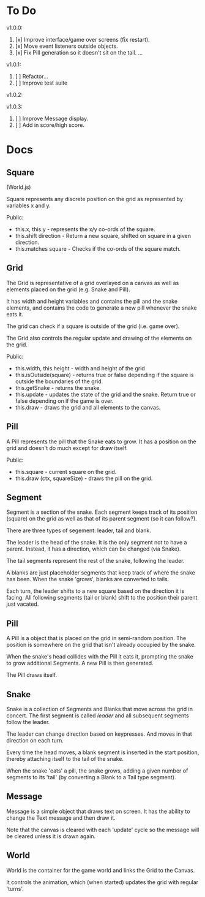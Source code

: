 To Do
=====

v1.0.0:

1. [x] Improve interface/game over screens (fix restart).
1. [x] Move event listeners outside objects.
1. [x] Fix Pill generation so it doesn't sit on the tail.
...

v1.0.1:

1. [ ] Refactor...
1. [ ] Improve test suite

v1.0.2:


v1.0.3:

1. [ ] Improve Message display.
1. [ ] Add in score/high score.

Docs
====

Square
------

(World.js)

Square represents any discrete position on the grid as represented by variables x and y.

Public:

* this.x, this.y - represents the x/y co-ords of the square.
* this.shift direction - Return a new square, shifted on square in a given direction.
* this.matches square - Checks if the co-ords of the square match.

Grid
----

The Grid is representative of a grid overlayed on a canvas as well as elements placed on the grid (e.g. Snake and Pill).

It has width and height variables and contains the pill and the snake elements, and contains the code to generate a new pill whenever the snake eats it.

The grid can check if a square is outside of the grid (i.e. game over).

The Grid also controls the regular update and drawing of the elements on the grid.

Public:

* this.width, this.height - width and height of the grid
* this.isOutside(square) - returns true or false depending if the square is outside the boundaries of the grid.
* this.getSnake - returns the snake.
* this.update - updates the state of the grid and the snake. Return true or false depending on if the game is over.
* this.draw - draws the grid and all elements to the canvas.


Pill
----

A Pill represents the pill that the Snake eats to grow. It has a position on the grid and doesn't do much except for draw itself.

Public:

* this.square - current square on the grid.
* this.draw (ctx, squareSize) - draws the pill on the grid.

Segment
-------

Segment is a section of the snake. Each segment keeps track of its position (square) on the grid as well as that of its parent segment (so it can follow?).

There are three types of segement: leader, tail and blank.

The leader is the head of the snake. It is the only segment not to have a parent. Instead, it has a direction, which can be changed (via Snake).

The tail segments represent the rest of the snake, following the leader.

A blanks are just placeholder segments that keep track of where the snake has been. When the snake 'grows', blanks are converted to tails.

Each turn, the leader shifts to a new square based on the direction it is facing. All following segments (tail or blank) shift to the position their parent just vacated.

Pill
----

A Pill is a object that is placed on the grid in semi-random position. The position is somewhere on the grid that isn't already occupied by the snake.

When the snake's head collides with the Pill it eats it, prompting the snake to grow additional Segments. A new Pill is then generated.

The Pill draws itself.

Snake
-----

Snake is a collection of Segments and Blanks that move across the grid in concert. The first segment is called _leader_ and all subsequent segments follow the leader.

The leader can change direction based on keypresses. And moves in that direction on each turn. 

Every time the head moves, a blank segment is inserted in the start position, thereby attaching itself to the tail of the snake. 

When the snake 'eats' a pill, the snake grows, adding a given number of segments to its 'tail' (by converting a Blank to a Tail type segment).

Message
-------

Message is a simple object that draws text on screen. It has the ability to change the Text message and then draw it. 

Note that the canvas is cleared with each 'update' cycle so the message will be cleared unless it is drawn again.

World
-----

World is the container for the game world and links the Grid to the Canvas.

It controls the animation, which (when started) updates the grid with regular 'turns'.

